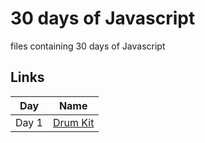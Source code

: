 
# 30 days of Javascript

files containing 30 days of Javascript

## Links

| Day            |  Name                                                             |
| ----------------- | ------------------------------------------------------------------ |
| Day 1 |[Drum Kit](https://drum-drum-kit-01.netlify.app/) |

